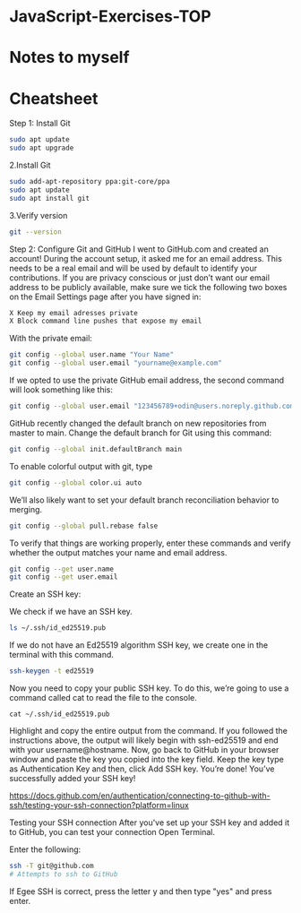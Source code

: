 # JavaScript-Exercises-TOP
# Notes to myself
# Cheatsheet

Step 1: Install Git

```bash
sudo apt update
sudo apt upgrade
```
2.Install Git
```bash
sudo add-apt-repository ppa:git-core/ppa
sudo apt update
sudo apt install git
```
3.Verify version
```bash
git --version
```
Step 2: Configure Git and GitHub
I went to GitHub.com and created an account! During the account setup, it asked me for an email address. This needs to be a real email and will be used by default to identify your contributions. If you are privacy conscious or just don’t want our email address to be publicly available, make sure we tick the following two boxes on the Email Settings page after you have signed in:
```bash
X Keep my email adresses private
X Block command line pushes that expose my email 
```
With the private email:
```bash
git config --global user.name "Your Name"
git config --global user.email "yourname@example.com"
```
If we opted to use the private GitHub email address, the second command will look something like this:
```bash
git config --global user.email "123456789+odin@users.noreply.github.com" # Remember to use your own private GitHub email here.
```
GitHub recently changed the default branch on new repositories from master to main. Change the default branch for Git using this command:
```bash
git config --global init.defaultBranch main
```
To enable colorful output with git, type
```bash
git config --global color.ui auto
```
We’ll also likely want to set your default branch reconciliation behavior to merging.
```bash
git config --global pull.rebase false
```
To verify that things are working properly, enter these commands and verify whether the output matches your name and email address.
```bash
git config --get user.name
git config --get user.email
```
Create an SSH key:

We check if we have an SSH key.
```bash
ls ~/.ssh/id_ed25519.pub
```
If we do not have an Ed25519 algorithm SSH key, we create one in the terminal with this command.
```bash
ssh-keygen -t ed25519
```
Now you need to copy your public SSH key. To do this, we’re going to use a command called cat to read the file to the console.
```basj
cat ~/.ssh/id_ed25519.pub
```
Highlight and copy the entire output from the command. If you followed the instructions above, the output will likely begin with ssh-ed25519 and end with your username@hostname.
Now, go back to GitHub in your browser window and paste the key you copied into the key field. Keep the key type as Authentication Key and then, click Add SSH key. You’re done! You’ve successfully added your SSH key!

https://docs.github.com/en/authentication/connecting-to-github-with-ssh/testing-your-ssh-connection?platform=linux

Testing your SSH connection
After you've set up your SSH key and added it to GitHub, you can test your connection
Open Terminal.

Enter the following:
```bash
ssh -T git@github.com
# Attempts to ssh to GitHub
```
If Egee SSH is correct, press the letter y and then type "yes" and press enter.


